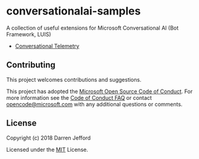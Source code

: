 # conversationalai-samples
A collection of useful extensions for Microsoft Conversational AI (Bot Framework, LUIS)

- [Conversational Telemetry](ConversationalTelemetry/readme.md)

## Contributing

This project welcomes contributions and suggestions.  

This project has adopted the [Microsoft Open Source Code of Conduct](https://opensource.microsoft.com/codeofconduct/).
For more information see the [Code of Conduct FAQ](https://opensource.microsoft.com/codeofconduct/faq/) or
contact [opencode@microsoft.com](mailto:opencode@microsoft.com) with any additional questions or comments.

## License

Copyright (c) 2018 Darren Jefford

Licensed under the [MIT](LICENSE.md) License.


